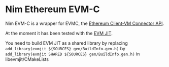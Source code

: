 # Nim Ethereum EVM-C

Nim EVM-C is a wrapper for EVMC, the [Ethereum Client-VM Connector API](https://github.com/ethereum/evmc).

At the moment it has been tested with the [EVM JIT](https://github.com/ethereum/evmjit).

You need to build EVM JIT as a shared library by replacing `add_library(evmjit ${SOURCES} gen/BuildInfo.gen.h)`
by `add_library(evmjit SHARED ${SOURCES} gen/BuildInfo.gen.h)` in libevmjit/CMakeLists
